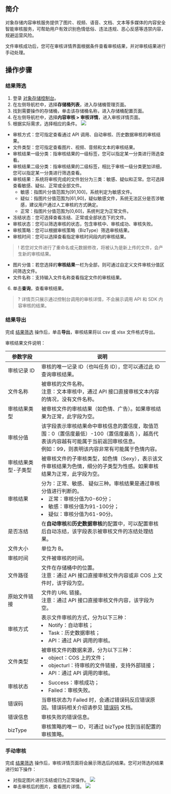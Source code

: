 ## 简介

对象存储内容审核服务提供了图片、视频、语音、文档、文本等多媒体的内容安全智能审核服务，可帮助用户有效识别色情低俗、违法违规、恶心反感等违禁内容，规避运营风险。

文件审核成功后，您可在审核详情界面根据条件查看审核结果，并对审核结果进行手动处理。

## 操作步骤

<span id="ResultScreening"></span>
### 结果筛选

1. 登录 [对象存储控制台](https://console.cloud.tencent.com/cos5)。
2. 在左侧导航栏中，选择**存储桶列表**，进入存储桶管理页面。
3. 找到需要操作的存储桶，单击该存储桶名称，进入存储桶配置页面。
4. 在左侧导航栏中，选择**内容审核 > 审核详情**，进入审核详情页面。
5. 根据实际需求，选择相应的条件。
![](https://qcloudimg.tencent-cloud.cn/raw/7f19ebd8a04b08d933d2834ec66462f6.png)
 - 审核方式：您可指定查看通过 API 调用、自动审核、历史数据审核的审核结果。
 - 文件类型：您可指定查看图片、视频、音频和文本的审核结果。
 - 审核结果一级分类：指审核结果的一级标签，您可以指定某一分类进行筛选查看。
 - 审核结果二级分类：指审核结果的二级标签，相比于审核一级分类更加详细，您可以指定某一分类进行筛选查看。
 - 审核结果：系统将审核完成的文件划分为三类：敏感、疑似和正常。您可选择查看敏感、疑似、正常或全部文件。
    - 敏感：指图片分值范围为[91,100]，系统判定为敏感文件。
    - 疑似：指图片分值范围为[61,90]，疑似敏感文件，系统无法区分是否涉敏感，建议用户通过人工审核的方式确定。
    - 正常：指图片分值范围为[0,60]，系统判定为正常文件。
 - 冻结状态：您可选择查看冻结、正常或全部状态下的文件。
 - 审核状态：您可以筛选审核的状态，包含审核中、审核成功、审核失败。
 - 审核策略：您可以根据审核策略（BizType）筛选审核结果。
 - 审核时间：您可以选择查看指定审核时间段内的审核结果。
>! 若您对文件进行了重命名或元数据修改，将被认为是新上传的文件，会产生新的审核结果。
 - 图片分值：若您选择的**审核结果**一栏为全部，则可通过自定义文件审核分值区间筛选文件。
 - 文件名称：支持输入文件名称查看指定文件的审核结果。
6. 单击**查询**，查看审核结果。
>? 详情页只展示通过控制台调用的审核详情，不会展示调用 API 和 SDK 内容审核的结果。
>

### 结果导出

完成 [结果筛选](#ResultScreening) 操作后，单击**导出**，审核结果将以 csv 或 xlsx 文件格式导出。

审核结果文件说明：

| 参数字段        | 说明                             |
| ------------------- | --------------------------------------------------------- |
| 审核记录 ID      | 审核的唯一记录 ID（也叫任务 ID），您可以通过此 ID 查询审核结果。  |
| 文件名称        | 被审核的文件名称。<br>注意：文本审核中，通过 API 接口直接审核文本内容的情况，没有文件名称。      |
| 审核结果类型  | 被审核文件的审核结果（如色情、广告）。如果审核结果为正常，此字段为空。     |
| 审核分值        | 该字段表示审核结果命中审核信息的置信度，取值范围：0（置信度最低）-100（置信度最高 ），越高代表该内容越有可能属于当前返回审核信息。<br>例如：99，则表明该内容非常有可能属于色情内容。 |
| 审核结果类型-子类型 | 被审核文件的子审核类型，如色情（Sexy），表示该文件审核结果为色情，细分的子类型为性感。如果审核结果为正常，此字段为空。 | 
| 审核结果        | 分为：正常、敏感、 疑似三种。审核结果是通过审核分值进行判断的。<li>正常：审核分值为0-60分；<li>敏感：审核分值为91-100分；<li>疑似：审核分值为61-90分。 |
| 是否冻结        | 在**自动审核**和**历史数据审核**的配置中，可以配置审核后自动冻结，该字段表示被审核文件的冻结处理结果。                       |
| 文件大小        | 单位为 B。                        |
| 审核时间        | 文件被审核的时间。              |
| 文件路径        | 文件在存储桶中的位置。<br>注意：通过 API 接口直接审核文件内容或非 COS 上文件时，该字段为空。                                                    |
| 原始文件链接  | 文件的 URL 链接。<br>注意：通过 API 接口直接审核文件内容，该字段为空。       |
| 审核方式        | 表示文件审核的方式，分为以下三种：<li>Notify：自动审核；<li>Task：历史数据审核；<li>API：通过 API 调用的审核。                                     |
| 文件类型        | 被审核文件的数据来源，分为以下三种：<li>object：COS 上的文件；<li>objecturl：待审核的文件链接，支持外部链接；<li>API：通过 API 调用的审核。           |
| 审核状态        | <li>Success：审核成功；<li>Failed：审核失败。      |
| 错误码           | 当审核状态为 Failed 时，会通过错误码反应错误原因。错误码相关介绍请参见 [错误码](https://cloud.tencent.com/document/product/436/7730) 文档。        |
| 错误信息        | 审核失败的错误信息。        |
| bizType             | 审核策略的唯一 ID，可通过 bizType 找到当前配置的审核策略。                                                                                                     |


### 手动审核

完成 [结果筛选](#ResultScreening) 操作后，审核详情页面将会展示筛选后的结果。您可对筛选的结果进行如下操作：
 - 对指定图片进行冻结或归为正常操作。
![](https://main.qcloudimg.com/raw/f09efc62c38ad517e98feb6e7fd9d23e.png)
 - 单击审核后的图片，查看图片详情。
![](https://main.qcloudimg.com/raw/479227b32c93e0f201afd79c477e4b98.png)
